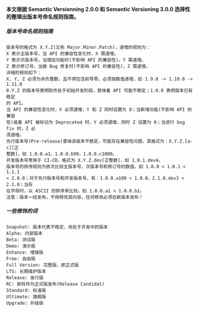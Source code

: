 #### 本文根据 Semantic Versionning 2.0.0 和 Semantic Versioning 3.0.0 选择性的整理出版本号命名规则指南。
##### 版本号命名规则指南
    版本号的格式为 X.Y.Z(又称 Major.Minor.Patch)，递增的规则为：
    X 表示主版本号，当 API 的兼容性变化时，X 需递增。
    Y 表示次版本号，当增加功能时(不影响 API 的兼容性)，Y 需递增。
    Z 表示修订号，当做 Bug 修复时(不影响 API 的兼容性)，Z 需递增。
    详细的规则如下：
    X, Y, Z 必须为非负整数，且不得包含前导零，必须按数值递增，如 1.9.0 -> 1.10.0 -> 1.11.0
    0.Y.Z 的版本号表明软件处于初始开发阶段，意味着 API 可能不稳定；1.0.0 表明版本已有稳定
    的 API。
    当 API 的兼容性变化时，X 必须递增，Y 和 Z 同时设置为 0；当新增功能(不影响 API 的兼容
    性)或者 API 被标记为 Deprecated 时，Y 必须递增，同时 Z 设置为 0；当进行 bug fix 时，Z 必
    须递增。
    先行版本号(Pre-release)意味该版本不稳定，可能存在兼容性问题，其格式为：X.Y.Z.[a-c][正
    整数]，如 1.0.0.a1，1.0.0.b99，1.0.0.c1000。
    开发版本号常用于 CI-CD，格式为 X.Y.Z.dev[正整数]，如 1.0.1.dev4。
    版本号的排序规则为依次比较主版本号、次版本号和修订号的数值，如 1.0.0 < 1.0.1 < 1.1.1
    < 2.0.0；对于先行版本号和开发版本号，有：1.0.0.a100 < 1.0.0，2.1.0.dev3 < 2.1.0；当存
    在字母时，以 ASCII 的排序来比较，如 1.0.0.a1 < 1.0.0.b1。
    注意：版本一经发布，不得修改其内容，任何修改必须在新版本发布！
    
##### 一些修饰的词
    Snapshot: 版本代表不稳定、尚处于开发中的版本
    Alpha: 内部版本
    Beta: 测试版
    Demo: 演示版
    Enhance: 增强版
    Free: 自由版
    Full Version: 完整版，即正式版
    LTS: 长期维护版本
    Release: 发行版
    RC: 即将作为正式版发布(Release Candidat)
    Standard: 标准版
    Ultimate: 旗舰版
    Upgrade: 升级版